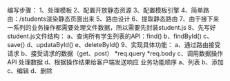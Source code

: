 编写步骤：
    1、处理模板
    2、配置开放静态资源
    3、配置模板引擎
    4、简单路由：/students渲染静态页面出来
    5、路由设计
    6、提取静态路由
    7、由于接下来一系列的业务操作都需要处理文件数据，所以需要先封装student.js
    8、先写好student.js文件结构：
        a、查询所有学生列表的API：find()
        b、findById()
        c、save()
        d、updataById()
        e、deleteById()
    9、实现具体功能：
        a、通过路由接受请求
        b、接受请求的数据（get、post）
            *req.query
            *req.body
        c、调用数据操作 API 处理数据
        d、根据操作结果给客户端发送响应
    业务功能顺序
        a、列表
        b、添加
        c、编辑
        d、删除